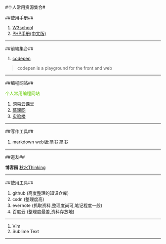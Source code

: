 #个人常用资源集合#

##使用手册##

1. [W3school](http://www.w3school.com.cn/)
2. [PHP手册(中文版)](http://php.net/manual/zh/)

---

##前端集合##
1. [codepen](http://codepen.io/)
>codepen is a playground for the front and web

---

##编程网站##

<font color=#66CC00>个人常用编程网站</font>

1. [网易云课堂](http://study.163.com/)
2. [慕课网](http://www.imooc.com/)
3. [实验楼](https://www.shiyanlou.com/)

---

##写作工具##
1. markdown web版:简书
[简书](http://www.jianshu.com/)

---

##道友##

**博客园**
[秋水Thinking](http://www.cnblogs.com/hnrainll/category/234345.html)


---

##使用工具##

1. github (高度整理的知识仓库)
2. csdn (整理度高)
3. evernote (抓取资料,整理度尚可,笔记程度一般)
4. 百度云 (整理度最差,资料存放地)

---

1. Vim
2. Sublime Text



---





